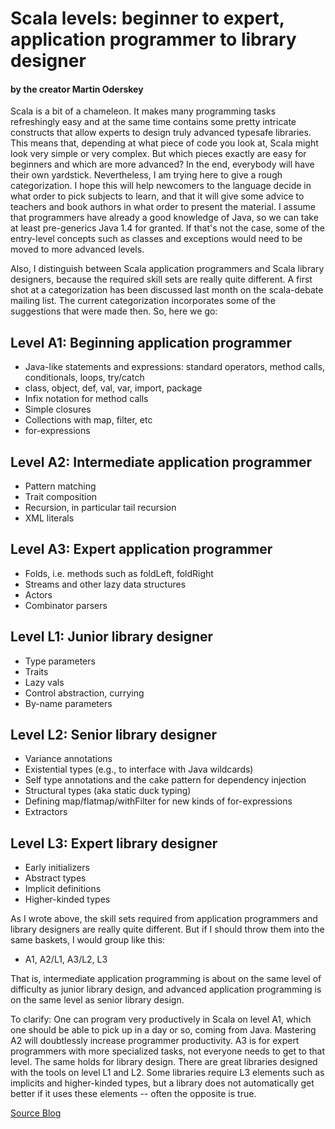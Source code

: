 # Scala levels: beginner to expert, application programmer to library designer
#### by the creator Martin Oderskey
Scala is a bit of a chameleon. It makes many programming tasks refreshingly easy and at the same time contains some pretty intricate constructs that allow experts to design truly advanced typesafe libraries. This means that, depending at what piece of code you look at, Scala might look very simple or very complex. But which pieces exactly are easy for beginners and which are more advanced?  In the end, everybody will have their own yardstick. Nevertheless, I am trying here to give a rough categorization.
I hope this will help newcomers to the language decide in what order to pick subjects to learn, and that it will give some advice to teachers and book authors in what order to present the material.
I assume that programmers have already a good knowledge of Java, so we can take at least pre-generics Java 1.4 for granted. If that's not the case, some of the entry-level concepts such as classes and exceptions would need to be moved to more advanced levels.

Also, I distinguish between Scala application programmers and Scala library designers, because the required skill sets are really quite different. A first shot at a categorization has been discussed last month on the scala-debate mailing list. The current categorization incorporates some of the suggestions that were made then. So, here we go:

## Level A1: Beginning application programmer
* Java-like statements and expressions: standard operators, method calls, conditionals, loops, try/catch
* class, object, def, val, var, import, package
* Infix notation for method calls
* Simple closures
* Collections with map, filter, etc
* for-expressions
 
## Level A2: Intermediate application programmer
* Pattern matching
* Trait composition
* Recursion, in particular tail recursion
* XML literals

## Level A3: Expert application programmer
* Folds, i.e. methods such as foldLeft, foldRight
* Streams and other lazy data structures
* Actors
* Combinator parsers

## Level L1: Junior library designer
* Type parameters
* Traits
* Lazy vals
* Control abstraction, currying
* By-name parameters

## Level L2: Senior library designer
* Variance annotations
* Existential types (e.g., to interface with Java wildcards)
* Self type annotations and the cake pattern for dependency injection
* Structural types (aka static duck typing)
* Defining map/flatmap/withFilter for new kinds of for-expressions
* Extractors

## Level L3: Expert library designer
* Early initializers
* Abstract types
* Implicit definitions
* Higher-kinded types

As I wrote above, the skill sets required from application programmers and library designers are really quite different. But if I should throw them into the same baskets, I would group like this:

* A1, A2/L1, A3/L2, L3

That is, intermediate application programming is about on the same level of difficulty as junior library design, and advanced application programming is on the same level as senior library design.

To clarify: One can program very productively in Scala on level A1, which one should be able to pick up in a day or so, coming from Java. Mastering A2 will doubtlessly increase programmer productivity. A3 is for expert programmers with more specialized tasks, not everyone needs to get to that level. The same holds for library design. There are great libraries designed with the tools on level L1 and L2. Some libraries require L3 elements such as implicits and higher-kinded types, but a library does not automatically get better if it uses these elements -- often the opposite is true.

[Source Blog](http://www.scala-lang.org/old/node/8610)